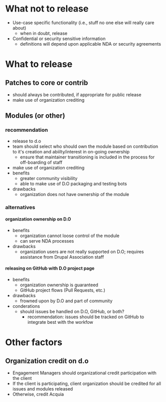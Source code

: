 
# What not to release
- Use-case specific functionality (i.e., stuff no one else will really care about)
    - when in doubt, release
- Confidential or security sensitive information
    - definitions will depend upon applicable NDA or security agreements

# What to release

## Patches to core or contrib
- should always be contributed, if appropriate for public release
- make use of organization crediting

## Modules (or other)

### recommendation
- release to d.o
- team should select who should own the module based on contribution to it's creation and abiilty/interest in on-going ownership
    + ensure that maintainer transitioning is included in the process for off-boarding of staff
- make use of organization crediting
- benefits
    + greater community visibility 
    + able to make use of D.O packaging and testing bots
- drawbacks
    + organization does not have ownership of the module

### alternatives

#### organization ownership on D.O
- benefits
    + organization cannot loose control of the module
    + can serve NDA processes
- drawbacks
    + organization users are not really supported on D.O; requires assistance from Drupal Association staff

#### releasing on GitHub with D.O project page
- benefits
    + organization ownership is guaranteed
    + GitHub project flows (Pull Requests, etc.)
- drawbacks
    + frowned upon by D.O and part of community
- conderations
    + should issues be handled on D.O, GitHub, or both?
        * recommendation: issues should be tracked on GitHub to integrate best with the workfow


# Other factors
## Organization credit on d.o
- Engagement Managers should organizational credit participation with the client
- If the client is participating, client organization should be credited for all issues and modules released
- Otherwise, credit Acquia